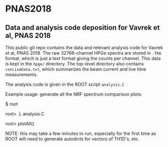 # PNAS2018
## Data and analysis code deposition for Vavrek et al, PNAS 2018

This public git repo contains the data and relevant analysis code for Vavrek et al, PNAS 2018. The raw 32768-channel HPGe spectra are stored in `.TKA` format, which is just a text format giving the counts per channel. This data is kept in the `hpge/` directory. The top-level directory also contains `conciseData.txt`, which summarizes the beam current and live time measurements.

The analysis code is given in the ROOT script `analysis.C`

Example usage: generate all the NRF spectrum comparison plots:

$ root

root> .L analysis.C

root> plotAll()

NOTE: this may take a few minutes to run, especially for the first time as ROOT will need to generate autodicts for vectors of TH1D's, etc.

